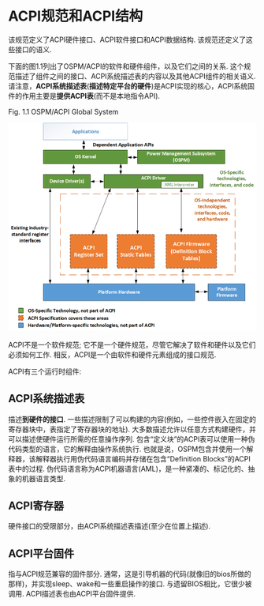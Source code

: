 


# ACPI规范和ACPI结构

该规范定义了ACPI硬件接口、ACPI软件接口和ACPI数据结构. 该规范还定义了这些接口的语义. 

下面的图1.1列出了OSPM/ACPI的软件和硬件组件，以及它们之间的关系. 这个规范描述了组件之间的接口、ACPI系统描述表的内容以及其他ACPI组件的相关语义. 请注意，**ACPI系统描述表**(**描述特定平台的硬件**)是ACPI实现的核心，ACPI系统固件的作用主要是**提供ACPI表**(而不是本地指令API). 

Fig. 1.1 OSPM/ACPI Global System

![2021-09-15-13-27-26.png](./images/2021-09-15-13-27-26.png)

ACPI不是一个软件规范; 它不是一个硬件规范，尽管它解决了软件和硬件以及它们必须如何工作. 相反，ACPI是一个由软件和硬件元素组成的接口规范. 

ACPI有三个运行时组件:

## ACPI系统描述表

描述**到硬件的接口**. 一些描述限制了可以构建的内容(例如，一些控件嵌入在固定的寄存器块中，表指定了寄存器块的地址). 大多数描述允许以任意方式构建硬件，并可以描述使硬件运行所需的任意操作序列. 包含“定义块”的ACPI表可以使用一种伪代码类型的语言，它的解释由操作系统执行. 也就是说，OSPM包含并使用一个解释器，该解释器执行用伪代码语言编码并存储在包含“Definition Blocks”的ACPI表中的过程. 伪代码语言称为ACPI机器语言(AML)，是一种紧凑的、标记化的、抽象的机器语言类型. 

## ACPI寄存器

硬件接口的受限部分，由ACPI系统描述表描述(至少在位置上描述). 

## ACPI平台固件 

指与ACPI规范兼容的固件部分. 通常，这是引导机器的代码(就像旧的bios所做的那样)，并实现sleep、wake和一些重启操作的接口. 与遗留BIOS相比，它很少被调用. ACPI描述表也由ACPI平台固件提供. 


